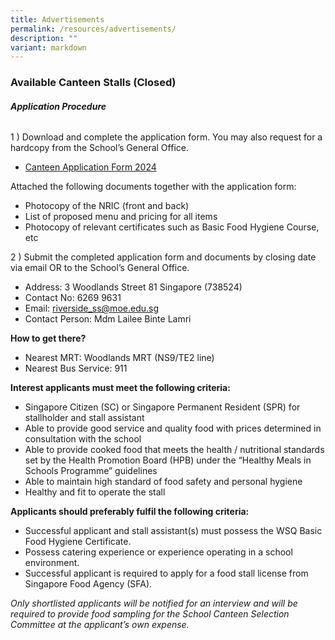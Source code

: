 ```yaml
---
title: Advertisements
permalink: /resources/advertisements/
description: ""
variant: markdown
---
```

### **Available Canteen Stalls (Closed)**

###### **Application Procedure**

1 ) Download and complete the application form. You may also request for a hardcopy from the School’s General Office.

* [Canteen Application Form 2024](https://www.riversidesec.moe.edu.sg/files/Canteen_application_form_2023.pdf)

Attached the following documents together with the application form:
* Photocopy of the NRIC (front and back)
* List of proposed menu and pricing for all items
* Photocopy of relevant certificates such as Basic Food Hygiene Course, etc

2 ) Submit the completed application form and documents by closing date via email OR to the School’s General Office.

* Address: 3 Woodlands Street 81 Singapore (738524)
* Contact No: 6269 9631
* Email: riverside_ss@moe.edu.sg
* Contact Person: Mdm Lailee Binte Lamri

**How to get there?**

* Nearest MRT: Woodlands MRT (NS9/TE2 line)
* Nearest Bus Service: 911

**Interest applicants must meet the following criteria:**

* Singapore Citizen (SC) or Singapore Permanent Resident (SPR) for stallholder and stall assistant
* Able to provide good service and quality food with prices determined in consultation with the school
* Able to provide cooked food that meets the health / nutritional standards set by the Health Promotion Board (HPB) under the “Healthy Meals in Schools Programme” guidelines
* Able to maintain high standard of food safety and personal hygiene
* Healthy and fit to operate the stall

**Applicants should preferably fulfil the following criteria:**

* Successful applicant and stall assistant(s) must possess the WSQ Basic Food Hygiene Certificate.
* Possess catering experience or experience operating in a school environment.
* Successful applicant is required to apply for a food stall license from Singapore Food Agency (SFA).

*Only shortlisted applicants will be notified for an interview and will be required to provide food sampling for the School Canteen Selection Committee at the applicant’s own expense.*